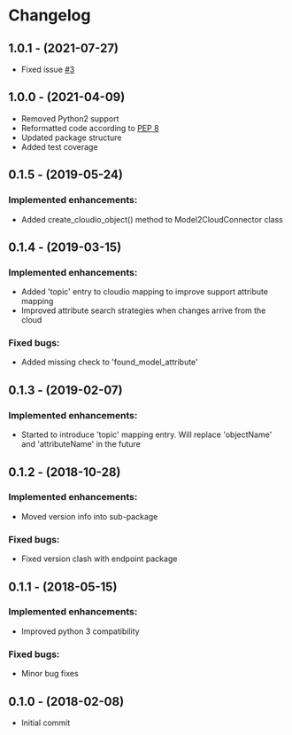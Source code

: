 # Changelog

## 1.0.1 - (2021-07-27)
- Fixed issue [#3](https://github.com/boozo-unlimited/cloudio-glue-python/issues/3)

## 1.0.0 - (2021-04-09)
- Removed Python2 support
- Reformatted code according to [PEP 8](https://www.python.org/dev/peps/pep-0008/)
- Updated package structure
- Added test coverage

## 0.1.5 - (2019-05-24)
### Implemented enhancements:
- Added create_cloudio_object() method to Model2CloudConnector class

## 0.1.4 - (2019-03-15)
### Implemented enhancements:
- Added 'topic' entry to cloudio mapping to improve support attribute mapping
- Improved attribute search strategies when changes arrive from the cloud
### Fixed bugs:
- Added missing check to 'found_model_attribute'

## 0.1.3 - (2019-02-07)
### Implemented enhancements:
- Started to introduce 'topic' mapping entry. Will replace
  'objectName' and 'attributeName' in the future

## 0.1.2 - (2018-10-28)
### Implemented enhancements:
- Moved version info into sub-package
### Fixed bugs:
- Fixed version clash with endpoint package

## 0.1.1 - (2018-05-15)
### Implemented enhancements:
- Improved python 3 compatibility
### Fixed bugs:
- Minor bug fixes

## 0.1.0 - (2018-02-08)
- Initial commit
